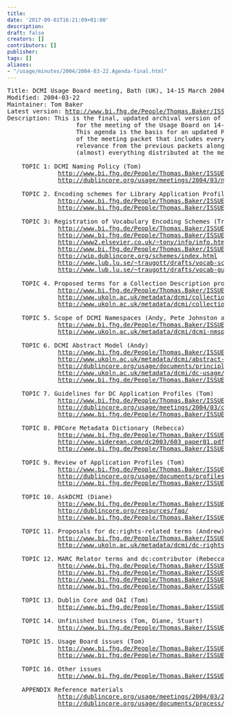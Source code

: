 ```yaml
---
title: 
date: '2017-09-01T16:21:09+01:00'
description: 
draft: false
creators: []
contributors: []
publisher: 
tags: []
aliases:
- "/usage/minutes/2004/2004-03-22.Agenda-final.html"
---
```


<pre>
Title: DCMI Usage Board meeting, Bath (UK), 14-15 March 2004
Modified: 2004-03-22
Maintainer: Tom Baker
Latest version: <a href="http://www.bi.fhg.de/People/Thomas.Baker/ISSUES/">http://www.bi.fhg.de/People/Thomas.Baker/ISSUES/</a>
Description: This is the final, updated archival version of the agenda
                   for the meeting of the Usage Board on 14-15 March 2004.
                   This agenda is the basis for an updated PDF file 
                   of the meeting packet that includes everything of 
                   relevance from the previous packets along with copies of
                   (almost) everything distributed at the meeting.

    TOPIC 1: DCMI Naming Policy (Tom)
              <a href="http://www.bi.fhg.de/People/Thomas.Baker/ISSUES/docs-naming/">http://www.bi.fhg.de/People/Thomas.Baker/ISSUES/docs-naming/</a>
              <a href="http://dublincore.org/usage/meetings/2004/03/naming-policy.html">http://dublincore.org/usage/meetings/2004/03/naming-policy.html</a>

    TOPIC 2. Encoding schemes for Library Application Profile (Rebecca)
              <a href="http://www.bi.fhg.de/People/Thomas.Baker/ISSUES/registration-proposals/">http://www.bi.fhg.de/People/Thomas.Baker/ISSUES/registration-proposals/</a>
              <a href="http://www.bi.fhg.de/People/Thomas.Baker/ISSUES/CACHE/AskDCMI-comments.txt">http://www.bi.fhg.de/People/Thomas.Baker/ISSUES/CACHE/AskDCMI-comments.txt</a>

    TOPIC 3: Registration of Vocabulary Encoding Schemes (Traugott)
              <a href="http://www.bi.fhg.de/People/Thomas.Baker/ISSUES/registration/">http://www.bi.fhg.de/People/Thomas.Baker/ISSUES/registration/</a>
              <a href="http://www.bi.fhg.de/People/Thomas.Baker/ISSUES/CACHE/Registration.txt">http://www.bi.fhg.de/People/Thomas.Baker/ISSUES/CACHE/Registration.txt</a>
              <a href="http://www2.elsevier.co.uk/~tony/info/info.html">http://www2.elsevier.co.uk/~tony/info/info.html</a>
              <a href="http://www.bi.fhg.de/People/Thomas.Baker/ISSUES/CACHE/Weibel.InfoURI.Registry.pdf">http://www.bi.fhg.de/People/Thomas.Baker/ISSUES/CACHE/Weibel.InfoURI.Registry.pdf</a>
              <a href="http://wip.dublincore.org/schemes/index.html">http://wip.dublincore.org/schemes/index.html</a>
              <a href="http://www.lub.lu.se/~traugott/drafts/vocab-scheme-Jan04.html">http://www.lub.lu.se/~traugott/drafts/vocab-scheme-Jan04.html</a>
              <a href="http://www.lub.lu.se/~traugott/drafts/vocab-guide6.html">http://www.lub.lu.se/~traugott/drafts/vocab-guide6.html</a>

    TOPIC 4. Proposed terms for a Collection Description profile (Andrew)
              <a href="http://www.bi.fhg.de/People/Thomas.Baker/ISSUES/terms-collection/">http://www.bi.fhg.de/People/Thomas.Baker/ISSUES/terms-collection/</a>
              <a href="http://www.ukoln.ac.uk/metadata/dcmi/collection-provenance/">http://www.ukoln.ac.uk/metadata/dcmi/collection-provenance/</a>
              <a href="http://www.ukoln.ac.uk/metadata/dcmi/collection-isAvailableAt/">http://www.ukoln.ac.uk/metadata/dcmi/collection-isAvailableAt/</a>

    TOPIC 5. Scope of DCMI Namespaces (Andy, Pete Johnston as guest)
              <a href="http://www.bi.fhg.de/People/Thomas.Baker/ISSUES/dcmi-namespaces/">http://www.bi.fhg.de/People/Thomas.Baker/ISSUES/dcmi-namespaces/</a>
              <a href="http://www.ukoln.ac.uk/metadata/dcmi/dcmi-nmspc-scope/20040222/">http://www.ukoln.ac.uk/metadata/dcmi/dcmi-nmspc-scope/20040222/</a>

    TOPIC 6. DCMI Abstract Model (Andy)
              <a href="http://www.bi.fhg.de/People/Thomas.Baker/ISSUES/model/">http://www.bi.fhg.de/People/Thomas.Baker/ISSUES/model/</a>
              <a href="http://www.ukoln.ac.uk/metadata/dcmi/abstract-model/">http://www.ukoln.ac.uk/metadata/dcmi/abstract-model/</a>
              <a href="http://dublincore.org/usage/documents/principles/">http://dublincore.org/usage/documents/principles/</a>
              <a href="http://www.ukoln.ac.uk/metadata/dcmi/dc-usage/am-issues/">http://www.ukoln.ac.uk/metadata/dcmi/dc-usage/am-issues/</a>
              <a href="http://www.bi.fhg.de/People/Thomas.Baker/ISSUES/CACHE/Model-comments.txt">http://www.bi.fhg.de/People/Thomas.Baker/ISSUES/CACHE/Model-comments.txt</a>

    TOPIC 7. Guidelines for DC Application Profiles (Tom)
              <a href="http://www.bi.fhg.de/People/Thomas.Baker/ISSUES/docs-DCAPs/">http://www.bi.fhg.de/People/Thomas.Baker/ISSUES/docs-DCAPs/</a>
              <a href="http://dublincore.org/usage/meetings/2004/03/cwa14855-20040210.pdf">http://dublincore.org/usage/meetings/2004/03/cwa14855-20040210.pdf</a>
              <a href="http://www.bi.fhg.de/People/Thomas.Baker/ISSUES/CACHE/DCMI-CEN-agreement.pdf">http://www.bi.fhg.de/People/Thomas.Baker/ISSUES/CACHE/DCMI-CEN-agreement.pdf</a>

    TOPIC 8. PBCore Metadata Dictionary (Rebecca)
              <a href="http://www.bi.fhg.de/People/Thomas.Baker/ISSUES/profiles-pbcore/">http://www.bi.fhg.de/People/Thomas.Baker/ISSUES/profiles-pbcore/</a>
              <a href="http://www.siderean.com/dc2003/603_paper81.pdf">http://www.siderean.com/dc2003/603_paper81.pdf</a>
              <a href="http://www.bi.fhg.de/People/Thomas.Baker/ISSUES/CACHE/PBCore-comments.txt">http://www.bi.fhg.de/People/Thomas.Baker/ISSUES/CACHE/PBCore-comments.txt</a>

    TOPIC 9. Review of Application Profiles (Tom)
              <a href="http://www.bi.fhg.de/People/Thomas.Baker/ISSUES/profiles/">http://www.bi.fhg.de/People/Thomas.Baker/ISSUES/profiles/</a>
              <a href="http://dublincore.org/usage/documents/profiles/">http://dublincore.org/usage/documents/profiles/</a>
              <a href="http://www.bi.fhg.de/People/Thomas.Baker/ISSUES/CACHE/Process6.html">http://www.bi.fhg.de/People/Thomas.Baker/ISSUES/CACHE/Process6.html</a>

    TOPIC 10. AskDCMI (Diane)
              <a href="http://www.bi.fhg.de/People/Thomas.Baker/ISSUES/askdcmi/">http://www.bi.fhg.de/People/Thomas.Baker/ISSUES/askdcmi/</a>
              <a href="http://dublincore.org/resources/faq/">http://dublincore.org/resources/faq/</a>
              <a href="http://www.bi.fhg.de/People/Thomas.Baker/ISSUES/CACHE/AskDCMI.txt">http://www.bi.fhg.de/People/Thomas.Baker/ISSUES/CACHE/AskDCMI.txt</a>

    TOPIC 11. Proposals for dc:rights-related terms (Andrew)
              <a href="http://www.bi.fhg.de/People/Thomas.Baker/ISSUES/terms-rights/">http://www.bi.fhg.de/People/Thomas.Baker/ISSUES/terms-rights/</a>
              <a href="http://www.ukoln.ac.uk/metadata/dcmi/dc-rights/">http://www.ukoln.ac.uk/metadata/dcmi/dc-rights/</a>

    TOPIC 12. MARC Relator terms and dc:contributor (Rebecca)
              <a href="http://www.bi.fhg.de/People/Thomas.Baker/ISSUES/terms-relators/">http://www.bi.fhg.de/People/Thomas.Baker/ISSUES/terms-relators/</a>
              <a href="http://www.bi.fhg.de/People/Thomas.Baker/ISSUES/CACHE/Agent-Roles-Guidelines2.txt">http://www.bi.fhg.de/People/Thomas.Baker/ISSUES/CACHE/Agent-Roles-Guidelines2.txt</a>
              <a href="http://www.bi.fhg.de/People/Thomas.Baker/ISSUES/CACHE/Relator-codes.html">http://www.bi.fhg.de/People/Thomas.Baker/ISSUES/CACHE/Relator-codes.html</a>
              <a href="http://www.bi.fhg.de/People/Thomas.Baker/ISSUES/CACHE/Roles-comments.txt">http://www.bi.fhg.de/People/Thomas.Baker/ISSUES/CACHE/Roles-comments.txt</a>
 
    TOPIC 13. Dublin Core and OAI (Tom)
              <a href="http://www.bi.fhg.de/People/Thomas.Baker/ISSUES/oai/">http://www.bi.fhg.de/People/Thomas.Baker/ISSUES/oai/</a>

    TOPIC 14. Unfinished business (Tom, Diane, Stuart)
              <a href="http://www.bi.fhg.de/People/Thomas.Baker/ISSUES/etc-old/">http://www.bi.fhg.de/People/Thomas.Baker/ISSUES/etc-old/</a>

    TOPIC 15. Usage Board issues (Tom)
              <a href="http://www.bi.fhg.de/People/Thomas.Baker/ISSUES/usageboard/">http://www.bi.fhg.de/People/Thomas.Baker/ISSUES/usageboard/</a>
              <a href="http://www.bi.fhg.de/People/Thomas.Baker/ISSUES/CACHE/DC-2004-call.txt">http://www.bi.fhg.de/People/Thomas.Baker/ISSUES/CACHE/DC-2004-call.txt</a>

    TOPIC 16. Other issues
              <a href="http://www.bi.fhg.de/People/Thomas.Baker/ISSUES/dublincore-org/">http://www.bi.fhg.de/People/Thomas.Baker/ISSUES/dublincore-org/</a>

    APPENDIX Reference materials
              <a href="http://dublincore.org/usage/meetings/2004/03/2003-09-27.Minutes-seattle-final.txt">http://dublincore.org/usage/meetings/2004/03/2003-09-27.Minutes-seattle-final.txt</a>
              <a href="http://dublincore.org/usage/documents/process/">http://dublincore.org/usage/documents/process/</a>

</pre>
